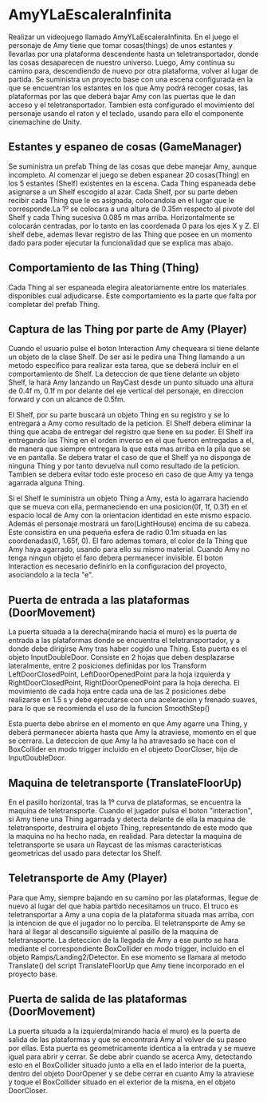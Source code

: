 # AmyYLaEscaleraInfinita

Realizar un videojuego llamado AmyYLaEscaleraInfinita. En el juego el personaje de Amy tiene que tomar cosas(things) de unos estantes y llevarlas por una plataforma descendente hasta un teletransportador, donde las cosas desaparecen de nuestro universo. Luego, Amy continua su camino para, descendiendo de nuevo por otra plataforma, volver al lugar de partida.
Se suministra un proyecto base con una escena configurada en la que se encuentran los estantes en los que Amy podrá recoger cosas, las plataformas por las que deberá bajar Amy con las puertas que le dan acceso y el teletransportador. Tambien esta configurado el movimiento del personaje usando el raton y el teclado, usando para ello el componente cinemachine de Unity.

## Estantes y espaneo de cosas (GameManager)

Se suministra un prefab Thing de las cosas que debe manejar Amy, aunque incompleto.
Al comenzar el juego se deben espanear 20 cosas(Thing) en los 5 estantes (Shelf) existentes en la escena. Cada Thing espaneada debe asignarse a un Shelf escogido al azar.
Cada Shelf, por su parte deben recibir cada Thing que le es asignada, colocandola en el lugar que le corresponde.La 1º se colocara a una altura de 0.35m respecto al pivote del Shelf y cada Thing sucesiva 0.085 m mas arriba. Horizontalmente se colocarán centradas, por lo tanto en las coordenada 0 para los ejes X y Z.
El shelf debe, ademas llevar registro de las Thing que posee en un momento dado para poder ejecutar la funcionalidad que se explica mas abajo.

## Comportamiento de las Thing (Thing)
Cada Thing al ser espaneada elegira aleatoriamente entre los materiales disponibles cual adjudicarse. Este comportamiento es la parte que falta por completar del prefab Thing.

## Captura de las Thing por parte de Amy (Player)
Cuando el usuario pulse el boton Interaction Amy chequeara si tiene delante un objeto de la clase Shelf. De ser asi le pedira una Thing llamando a un metodo especifico para realizar esta tarea, que se deberá incluir en el comportamiento de Shelf.
La deteccion de que tiene delante un objeto Shelf, la hará Amy lanzando un RayCast desde un punto situado  una altura de 0.4f m, 0.1f m por delante del eje vertical del personaje, en direccion forward y con un alcance de 0.5fm.

El Shelf, por su parte buscará un objeto Thing en su registro y se lo entregará a Amy como resultado de la peticion. El Shelf debera eliminar la thing que acaba de entregar del registro que tiene en su poder. El Shelf ira entregando las Thing en el orden inverso en el que fueron entregadas a el, de manera que siempre entregara la que esta mas arriba en la pila que se ve en pantalla.
Se debera tratar el caso de que el Shelf ya no disponga de ninguna Thing y por tanto devuelva null como resultado de la peticion. Tambien se debera evitar todo este proceso en caso de que Amy ya tenga agarrada alguna Thing.

Si el Shelf le suministra un objeto Thing a Amy, esta lo agarrara haciendo que se mueva con ella, permaneciendo en una posicion(0f, 1f, 0.3f) en el espacio local de Amy con la orientacion identidad en este mismo espacio.
Además el personaje mostrará un faro(LightHouse) encima de su cabeza. Este consistira en una pequeña esfera de radio 0.1m situada en las coordenadas(0, 1.65f, 0). El faro ademas tomara, el color de la Thing que Amy haya agarrado, usando para ello su mismo material. Cuando Amy no tenga ningun objeto el faro debera permanecer invisible. El boton Interaction es necesario definirlo en la configuracion del proyecto, asociandolo a la tecla "e".

## Puerta de entrada a las plataformas (DoorMovement)

La puerta situada a la derecha(mirando hacia el muro) es la puerta de entrada a las plataformas donde se encuentra el teletransportador, y a donde debe dirigirse Amy tras haber cogido una Thing.
Esta puerta es el objeto InputDoubleDoor. Consiste en 2 hojas que deben desplazarse lateralmente, entre 2 posiciones definidas por los Transform LeftDoorClosedPoint, LeftDoorOpenedPoint para la hoja izquierda y RightDoorClosedPoint, RightDoorOpenedPoint para la hoja derecha. El movimiento de cada hoja entre cada una de las 2 posiciones debe realizarse en 1.5 s y debe ejecutarse con una aceleracion y frenado suaves, para lo que se recomienda el uso de la funcion SmoothStep()

Esta puerta debe abrirse en el momento en que Amy agarre una Thing, y deberá permanecer abierta hasta que Amy la atraviese, momento en el que se cerrara. La deteccion de que Amy la ha atravesado se hace con el BoxCollider en modo trigger incluido en el objeeto DoorCloser, hijo de InputDoubleDoor.

## Maquina de teletransporte (TranslateFloorUp)

En el pasillo horizontal, tras la 1º curva de plataformas, se encuentra la maquina de teletransporte. Cuando el jugador pulsa el boton "interaction", si Amy tiene una Thing agarrada y detecta delante de ella la maquina de teletransporte, destruira el objeto Thing, representando de este modo que la maquina no ha hecho nada, en realidad.
Para detectar la maquina de teletransporte se usara un Raycast de las mismas caracteristicas geometricas del usado para detectar los Shelf.

## Teletransporte de Amy (Player)
Para que Amy, siempre bajando en su camino por las plataformas, llegue de nuevo al lugar del que habia partido necesitamos un truco. El truco es teletransportar a Amy a una copia de la plataforma situada mas arriba, con la intencion de que el jugador no lo perciba. El teletransporte de Amy se hará al llegar al descansillo siguiente al pasillo de la maquina de teletransporte. La deteccion de la llegada de Amy a ese punto se hara mediante el correspondiente BoxCollider en modo trigger, incluido en el objeto Ramps/Landing2/Detector. En ese momento se llamara al metodo Translate() del script TranslateFloorUp que Amy tiene incorporado en el proyecto base.

## Puerta de salida de las plataformas (DoorMovement)
La puerta situada a la izquierda(mirando hacia el muro) es la puerta de salida de las plataformas y que se encontrará Amy al volver de su paseo por ellas. Esta puerta es geometricamente identica a la entrada y se mueve igual para abrir y cerrar. Se debe abrir cuando se acerca Amy, detectando esto en el BoxCollider situado junto a ella en el lado interior de la puerta, dentro del objeto DoorOpener y se debe cerrar en cuanto Amy la atraviese y toque el BoxCollider situado en el exterior de la misma, en el objeto DoorCloser.


